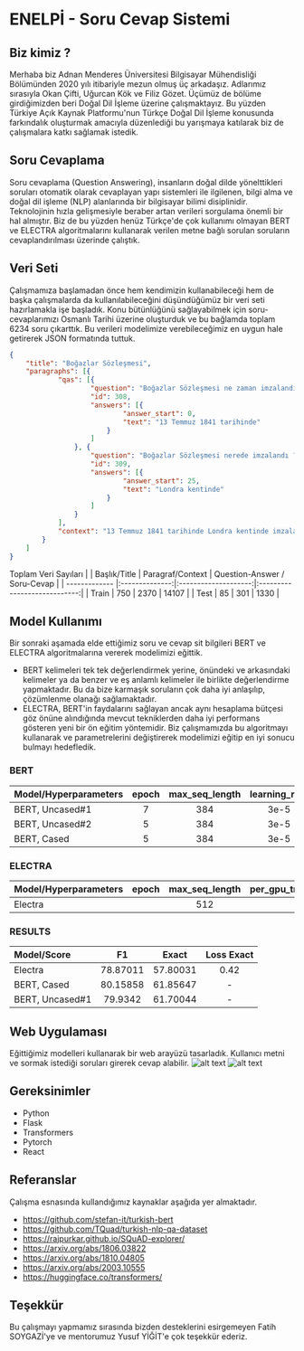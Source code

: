 # ENELPİ - Soru Cevap Sistemi

## Biz kimiz ?
Merhaba biz Adnan Menderes Üniversitesi Bilgisayar Mühendisliği Bölümünden 2020 yılı itibariyle mezun olmuş üç arkadaşız. Adlarımız sırasıyla Okan Çifti, Uğurcan Kök ve Filiz Gözet. Üçümüz de bölüme girdiğimizden beri Doğal Dil İşleme üzerine çalışmaktayız. Bu yüzden Türkiye Açık Kaynak Platformu'nun Türkçe Doğal Dil İşleme konusunda farkındalık oluşturmak amacıyla düzenlediği bu yarışmaya katılarak biz de çalışmalara katkı sağlamak istedik.

## Soru Cevaplama
Soru cevaplama (Question Answering), insanların doğal dilde yönelttikleri soruları otomatik olarak cevaplayan yapı sistemleri ile ilgilenen, bilgi alma ve doğal dil işleme (NLP) alanlarında bir bilgisayar bilimi disiplinidir. Teknolojinin hızla gelişmesiyle beraber artan verileri sorgulama önemli bir hal almıştır. Biz de bu yüzden henüz Türkçe'de çok kullanımı olmayan BERT ve ELECTRA algoritmalarını kullanarak verilen metne bağlı sorulan soruların cevaplandırılması üzerinde çalıştık.

## Veri Seti
Çalışmamıza başlamadan önce hem kendimizin kullanabileceği hem de başka çalışmalarda da kullanılabileceğini düşündüğümüz bir veri seti hazırlamakla işe başladık. Konu bütünlüğünü sağlayabilmek için soru-cevaplarımızı Osmanlı Tarihi üzerine oluşturduk ve bu bağlamda toplam 6234 soru çıkarttık. Bu verileri modelimize verebileceğimiz en uygun hale getirerek JSON formatında tuttuk.

```json
{
    "title": "Boğazlar Sözleşmesi",
    "paragraphs": [{
            "qas": [{
                    "question": "Boğazlar Sözleşmesi ne zaman imzalandı ?",
                    "id": 308,
                    "answers": [{
                            "answer_start": 0,
                            "text": "13 Temmuz 1841 tarihinde"
                        }
                    ]
                }, {
                    "question": "Boğazlar Sözleşmesi nerede imzalandı ?",
                    "id": 309,
                    "answers": [{
                            "answer_start": 25,
                            "text": "Londra kentinde"
                        }
                    ]
                }
            ],
            "context": "13 Temmuz 1841 tarihinde Londra kentinde imzalanan bu sözleşme ile boğazların tarafsız hale gelmesi de amaçlandı. 1841 Boğazlar Sözleşmesi ile barış zamanında herhangi bir devlete ait olan savaş gemilerinin geçişine izin verilmemesi garanti edilmiş olacaktı. Yalnız boğazların sadece savaş döneminde bu tür bir kapalı durumda yer alması da sağlanacaktı. Osmanlı Devleti; herhangi bir savaş halinde yer alması halinde ise boğazları istediği biçimde kullanma hakkına sahip olacaktı. Osmanlı Devleti savaşa girdiği için boğazlar üzerindeki savaş gemilerinin geçişi üzerine tasarruf hakkını kullanmıştır. Müttefikleri Fransa ve İngiltere’nin geçişine izin vermiştir."
        }
    ]
}
```
Toplam Veri Sayıları
|               |  Başlık/Title  |   Paragraf/Context   | Question-Answer / Soru-Cevap |
| ------------- |:--------------:|:--------------------:|:----------------------------:|
|     Train     |      750       |       2370           |           14107              |
|     Test      |      85        |        301           |            1330              |


## Model Kullanımı

Bir sonraki aşamada elde ettiğimiz soru ve cevap sit bilgileri BERT ve ELECTRA algoritmalarına vererek modelimizi eğittik.
- BERT kelimeleri tek tek değerlendirmek yerine, önündeki ve arkasındaki kelimeler ya da benzer ve eş anlamlı kelimeler ile birlikte değerlendirme yapmaktadır. Bu da bize karmaşık soruların çok daha iyi anlaşılıp, çözümlenme olanağı sağlamaktadır.
- ELECTRA, BERT'in faydalarını sağlayan ancak aynı hesaplama bütçesi göz önüne alındığında mevcut tekniklerden daha iyi performans gösteren yeni bir ön eğitim yöntemidir.
Biz çalışmamızda bu algoritmayı kullanarak ve parametrelerini değiştirerek modelimizi eğitip en iyi sonucu bulmayı hedefledik.

### BERT

| Model/Hyperparameters | epoch | max_seq_length | learning_rate | per_gpu_train_batch_size |
|:----------------------|:-----:|:--------------:|:-------------:|:------------------------:|
|    BERT, Uncased#1    |   7   |      384       |     3e-5      |           16             |
|    BERT, Uncased#2    |   5   |      384       |     3e-5      |           16             |
|    BERT, Cased        |   5   |      384       |     3e-5      |           16             |


### ELECTRA

| Model/Hyperparameters | epoch | max_seq_length | per_gpu_train_batch_size |
|:----------------------|:-----:|:--------------:|:------------------------:|
|     Electra           |       |     512        |                          |        


### RESULTS
|   Model/Score   |    F1    |    Exact   |  Loss Exact  |
|:----------------|:--------:|:----------:|:------------:|
| Electra         | 78.87011 |  57.80031  |     0.42     |   
| BERT, Cased     | 80.15858 |  61.85647  |      -       |
| BERT, Uncased#1 | 79.9342  |  61.70044  |      -       |


## Web Uygulaması

Eğittiğimiz modelleri kullanarak bir web arayüzü tasarladık. Kullanıcı metni ve sormak istediği soruları girerek cevap alabilir.
![alt text](https://github.com/okanvk/ENELPI---Soru-Cevap-Sistemi/blob/master/images/images1.jpeg?raw=true)
![alt text](https://github.com/okanvk/ENELPI---Soru-Cevap-Sistemi/blob/master/images/images5.jpeg?raw=true)


## Gereksinimler
- Python
- Flask
- Transformers
- Pytorch
- React

## Referanslar
Çalışma esnasında kullandığımız kaynaklar aşağıda yer almaktadır.
- https://github.com/stefan-it/turkish-bert
- https://github.com/TQuad/turkish-nlp-qa-dataset
- https://rajpurkar.github.io/SQuAD-explorer/
- https://arxiv.org/abs/1806.03822
- https://arxiv.org/abs/1810.04805
- https://arxiv.org/abs/2003.10555
- https://huggingface.co/transformers/

## Teşekkür
Bu çalışmayı yapmamız sırasında bizden desteklerini esirgemeyen Fatih SOYGAZİ'ye ve mentorumuz Yusuf YİĞİT'e çok teşekkür ederiz.
